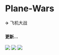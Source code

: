 # Plane-Wars
✈️   飞机大战

#### 更新...

![](/imgs/show(1).png)
![](/imgs/show(2).png)
![](/imgs/show(3).png)